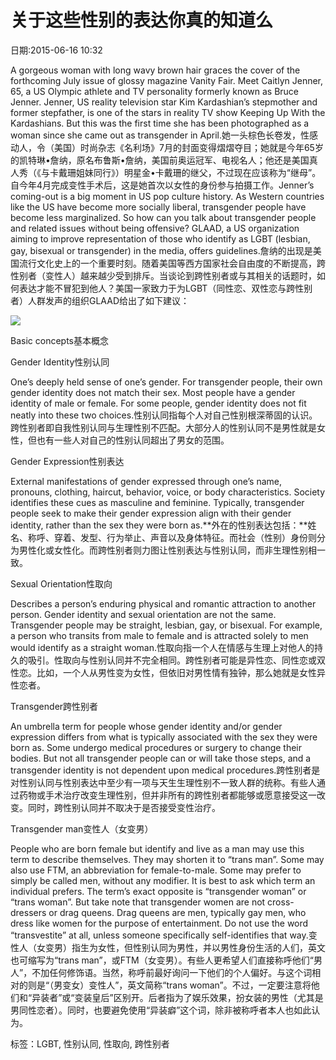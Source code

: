 # 关于这些性别的表达你真的知道么

日期:2015-06-16 10:32

A gorgeous woman with long wavy brown hair graces the cover of the forthcoming July issue of glossy magazine Vanity Fair. Meet Caitlyn Jenner, 65, a US Olympic athlete and TV personality formerly known as Bruce Jenner. Jenner, US reality television star Kim Kardashian’s stepmother and former stepfather, is one of the stars in reality TV show Keeping Up With the Kardashians. But this was the first time she has been photographed as a woman since she came out as transgender in April.她一头棕色长卷发，性感动人，令（美国）时尚杂志《名利场》7月的封面变得熠熠夺目；她就是今年65岁的凯特琳•詹纳，原名布鲁斯•詹纳，美国前奥运冠军、电视名人；他还是美国真人秀（《与卡戴珊姐妹同行》）明星金•卡戴珊的继父，不过现在应该称为“继母”。 自今年4月完成变性手术后，这是她首次以女性的身份参与拍摄工作。Jenner’s coming-out is a big moment in US pop culture history. As Western countries like the US have become more socially liberal, transgender people have become less marginalized. So how can you talk about transgender people and related issues without being offensive? GLAAD, a US organization aiming to improve representation of those who identify as LGBT (lesbian, gay, bisexual or transgender) in the media, offers guidelines.詹纳的出现是美国流行文化史上的一个重要时刻。随着美国等西方国家社会自由度的不断提高，跨性别者（变性人）越来越少受到排斥。当谈论到跨性别者或与其相关的话题时，如何表达才能不冒犯到他人？美国一家致力于为LGBT（同性恋、双性恋与跨性别者）人群发声的组织GLAAD给出了如下建议：

![](http://pic.kekenet.com/2015/0616/89541434422131.jpg)

Basic concepts基本概念

Gender Identity性别认同

One’s deeply held sense of one’s gender. For transgender people, their own gender identity does not match their sex. Most people have a gender identity of male or female. For some people, gender identity does not fit neatly into these two choices.性别认同指每个人对自己性别根深蒂固的认识。跨性别者即自我性别认同与生理性别不匹配。大部分人的性别认同不是男性就是女性，但也有一些人对自己的性别认同超出了男女的范围。

Gender Expression性别表达

External manifestations of gender expressed through one’s name, pronouns, clothing, haircut, behavior, voice, or body characteristics. Society identifies these cues as masculine and feminine. Typically, transgender people seek to make their gender expression align with their gender identity, rather than the sex they were born as.**外在的性别表达包括：**姓名、称呼、穿着、发型、行为举止、声音以及身体特征。而社会（性别）身份则分为男性化或女性化。而跨性别者则力图让性别表达与性别认同，而非生理性别相一致。

Sexual Orientation性取向

Describes a person’s enduring physical and romantic attraction to another person. Gender identity and sexual orientation are not the same. Transgender people may be straight, lesbian, gay, or bisexual. For example, a person who transits from male to female and is attracted solely to men would identify as a straight woman.性取向指一个人在情感与生理上对他人的持久的吸引。性取向与性别认同并不完全相同。跨性别者可能是异性恋、同性恋或双性恋。比如，一个人从男性变为女性，但依旧对男性情有独钟，那么她就是女性异性恋者。

Transgender跨性别者

An umbrella term for people whose gender identity and/or gender expression differs from what is typically associated with the sex they were born as. Some undergo medical procedures or surgery to change their bodies. But not all transgender people can or will take those steps, and a transgender identity is not dependent upon medical procedures.跨性别者是对性别认同与性别表达中至少有一项与天生生理性别不一致人群的统称。有些人通过药物或手术治疗改变生理性别，但并非所有的跨性别者都能够或愿意接受这一改变。同时，跨性别认同并不取决于是否接受变性治疗。

Transgender man变性人（女变男）

People who are born female but identify and live as a man may use this term to describe themselves. They may shorten it to “trans man”. Some may also use FTM, an abbreviation for female-to-male. Some may prefer to simply be called men, without any modifier. It is best to ask which term an individual prefers. The term’s exact opposite is “transgender woman” or “trans woman”. But take note that transgender women are not cross-dressers or drag queens. Drag queens are men, typically gay men, who dress like women for the purpose of entertainment. Do not use the word “transvestite” at all, unless someone specifically self-identifies that way.变性人（女变男）指生为女性，但性别认同为男性，并以男性身份生活的人们，英文也可缩写为“trans man”，或FTM（女变男）。有些人更希望人们直接称呼他们“男人”，不加任何修饰语。当然，称呼前最好询问一下他们的个人偏好。与这个词相对的则是“（男变女）变性人”，英文简称“trans woman”。不过，一定要注意将他们和“异装者”或“变装皇后”区别开。后者指为了娱乐效果，扮女装的男性（尤其是男同性恋者）。同时，也要避免使用“异装癖”这个词，除非被称呼者本人也如此认为。

标签：LGBT, 性别认同, 性取向, 跨性别者
